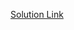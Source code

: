[Solution Link](https://leetcode.com/problems/partition-labels/solutions/6563422/easy-to-understand-typescript-o-n-space-and-o-n-time)
